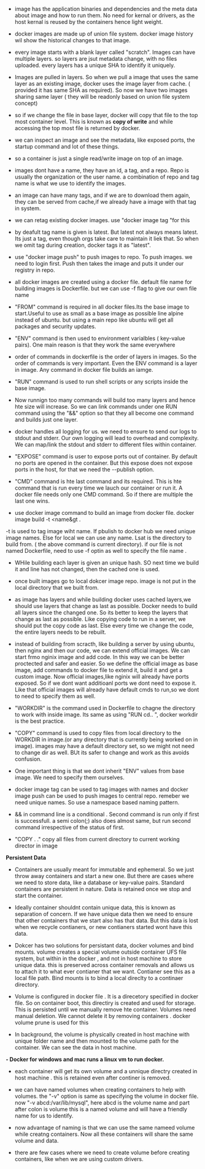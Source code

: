 - image has the application binaries and dependencies and the meta data about image and how to run them. No need for kernal or drivers, as the host kernal is reused by the containers hence light weight.

- docker images are made up of union file system. docker image history wil show the historical changes to that image.

- every image starts with a blank layer called "scratch". Images can have multiple layers. so layers are jsut metadata change, with no files uploaded. every layers has a unique SHA to identify it uniquely.

- Images are pulled in layers. So when we pull a image that uses the same layer as an existing image, docker uses the image layer from cache. ( provided it has same SHA as required). So now we have two images sharing same layer ( they will be readonly based on union file system concept)

- so if we change the file in base layer, docker will copy that file to the top most container level. This is known as **copy of write** and while accessing the top most file is returned by docker. 

- we can inspect an image and see the metadata, like exposed ports, the startup command and lot of these things.

- so a container is just a single read/write image on top of an image. 

- images dont have a name, they have an id, a tag, and a repo. Repo is usually the organization or the user name. a combination of repo and tag name is what we use to identify the images. 

- an image can have many tags, and if we are to download them again, they can be served from cache,if we already have a image with that tag in system.

- we can retag existing docker images. use "docker image tag "for this

- by deafult tag name is given is latest. But latest not always means latest. Its just a tag, even though orgs take care to maintain it liek that. So when we omit tag during creation, docker tags it as "latest".

- use "docker image push" to push images to repo. To push images. we need to login first. Push then takes the image and puts it under our registry in repo.

- all docker images are created using a docker file. default file name for building images is Dockerfile. but we can use -f flag to give our own file name

- "FROM" command is required in all docker files.Its the base image to start.Useful to use as small as a base image as possible line alpine instead of ubuntu. but using a main repo like ubuntu will get all packages and security updates.

- "ENV" command is then used to environment varialbles ( key-value pairs). One main reason is that they work the same everywhere

- order of commands in dockerfile is the order of layers in images. So the order of commands is very important. Even the ENV command is a layer in image. Any command in docker file builds an iamge. 

- "RUN" command is used to run shell scripts or any scripts inside the base image. 

- Now runnign too many commands will build too many layers and hence hte size will increase. So we can link commands under one RUN command using the "&&" option so that they all become one command and builds just one layer.

- docker handles all logging for us. we need to ensure to send our logs to stdout and stderr. Our own logging will lead to overhead and complexity. We can map/link the stdout and stderr to different files within container.

- "EXPOSE" command is user to expose ports out of container. By default no ports are opened in the container. But this expose does not expose ports in the host, for that we need the --publish option.

- "CMD" command is hte last command and its required. This is hte command that is run every time we lauch our container or run it. A docker file needs only one CMD command. So if there are multiple the last one wins.

- use docker image command to build an image from docker file. 
docker image build -t <name&gt .

-t is used to tag image wiht name. If pbulish to docker hub we need unique image names. Else for local we can use any name. Lsat is the directory to build from. ( the above command is current directory). if our file is not named Dockerfile, need to use -f optin as well to specify the file name .

- WHile building each layer is given an unique hash. SO next time we build it and line has not changed, then the cached one is used. 

- once built images go to local dokcer image repo. image is not put in the local directory that we built from.

- as image has layers and while building docker uses cached layers,we should use layers that change as last as possible. Docker needs to build all layers since the changed one. So its better to keep the layers that change as last as possible. Like copying code to run in a server, we should put the copy code as last. Else every time we change the code, the entire layers needs to be rebuilt. 

- instead of building from scracth, like building a server by using ubuntu, then nginx and then our code, we can extend official images. We can start frmo nginix image and add code. In this way we can be better proctected and safer and easier. So we define the official image as base image, add commands to docker file to extend it, build it and get a custom image. Now official images,like nginix will already have ports exposed. So if we dont want additioanl ports we dont need to expose it. Like that official images will already have default cmds to run,so we dont to need to specify them as well. 

- "WORKDIR" is the command used in Dockerfile to chagne the directory to work with inside image. Its same as using "RUN cd.. ", docker workdir is the best practice. 

- "COPY" command is used to copy files from local directory to the WORKDIR in image.(or any directory that is currently being worked on in image). images may have a default directory set, so we might not need to change dir as well. BUt its safer to change and work as this avoids confusion.

- One important thing is that we dont inherit "ENV" values from base image. We need to specify them ourselves.

- docker image tag can be used to tag images with names and docker image push can be used to push images to central repo. remeber we need unique names. So use a namespace based naming pattern.

- && in command line is a conditional . Second command is run only if first is successfull. a semi colon(;) also does almost same, but run second command irrespective of the status of first. 

- "COPY . ." copy all files from current directory to current working director in image

**Persistent Data**

- Containers are usually meant for immutable and ephemeral. So we just throw away containers and start a new one. But there are cases where we need to store data, like a database or key-value pairs. Standard containers are persistent in nature. Data is retained once we stop and start the container. 

- Ideally container shouldnt contain unique data, this is known as separation of concern. If we have unique data then we need to ensure that other containers that we start also has that data. 
But this data is lost when we recycle contianers, or new contianers started wont have this data. 

- Dokcer has two solutions for persistant data, docker volumes and bind mounts. 
volume creates a special volume outside container UFS file system, but within in the docker , and not in host machine to store unique data. this is preserved across container removals and allows us to attach it to what ever contianer that we want. Contianer see this as a local file path.
Bind mounts is to bind a local direclty to a continaer directory. 

- Volume is configured in docker file . It is a direcetory specified in docker file. So on container boot, this directiry is created and used for storage. This is persisted until we manually remove hte container. 
Volumes need manual deletion. We cannot delete it by removing containers . 
docker volume prune is used for this 

- In background, the volume is physically created in host machine with unique folder name and then mounted to the volume path for the container. 
We can see the data in host machine.

**- Docker for windows and mac runs a linux vm to run docker.**

- each container will get its own volume and a unnique directry created in host machine . this is retained even after continer is removed. 

- we can have named volumes when creating containers to help with volumes. 
the "-v" option is same as specifying the volume in docker file. 
now "-v abcd:/var/lib/mysql", here abcd is the volume name and part after colon is volume
this is a named volume and will have a friendly name for us to identify. 

- now advantage of naming is that we can use the same nameed volume while creatng containers. Now all these containers will share the same volume and data.

- there are few cases where we need to create volume before creating containers, like when we are using custom drivers. 












